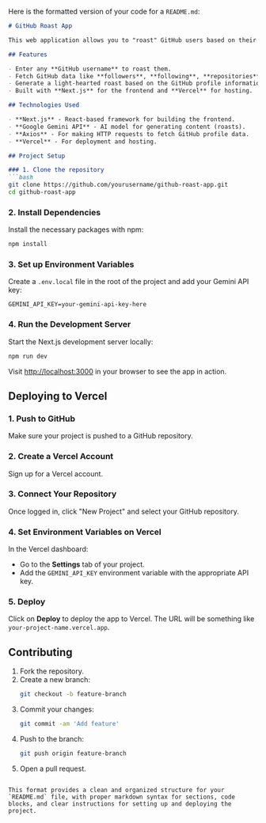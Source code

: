 Here is the formatted version of your code for a `README.md`:

```markdown
# GitHub Roast App

This web application allows you to "roast" GitHub users based on their repositories, followers, following, contributions, and other metrics using the Google Gemini API. The app fetches the user's GitHub profile data and generates a fun and light-hearted roast using the **Gemini AI model**.

## Features

- Enter any **GitHub username** to roast them.
- Fetch GitHub data like **followers**, **following**, **repositories**, and **contributions**.
- Generate a light-hearted roast based on the GitHub profile information.
- Built with **Next.js** for the frontend and **Vercel** for hosting.

## Technologies Used

- **Next.js** - React-based framework for building the frontend.
- **Google Gemini API** - AI model for generating content (roasts).
- **Axios** - For making HTTP requests to fetch GitHub profile data.
- **Vercel** - For deployment and hosting.

## Project Setup

### 1. Clone the repository
```bash
git clone https://github.com/yourusername/github-roast-app.git
cd github-roast-app
```

### 2. Install Dependencies
Install the necessary packages with npm:
```bash
npm install
```

### 3. Set up Environment Variables
Create a `.env.local` file in the root of the project and add your Gemini API key:
```env
GEMINI_API_KEY=your-gemini-api-key-here
```

### 4. Run the Development Server
Start the Next.js development server locally:
```bash
npm run dev
```
Visit [http://localhost:3000](http://localhost:3000) in your browser to see the app in action.

## Deploying to Vercel

### 1. Push to GitHub
Make sure your project is pushed to a GitHub repository.

### 2. Create a Vercel Account
Sign up for a Vercel account.

### 3. Connect Your Repository
Once logged in, click "New Project" and select your GitHub repository.

### 4. Set Environment Variables on Vercel
In the Vercel dashboard:
- Go to the **Settings** tab of your project.
- Add the `GEMINI_API_KEY` environment variable with the appropriate API key.

### 5. Deploy
Click on **Deploy** to deploy the app to Vercel. The URL will be something like `your-project-name.vercel.app`.

## Contributing

1. Fork the repository.
2. Create a new branch:
   ```bash
   git checkout -b feature-branch
   ```
3. Commit your changes:
   ```bash
   git commit -am 'Add feature'
   ```
4. Push to the branch:
   ```bash
   git push origin feature-branch
   ```
5. Open a pull request.
```

This format provides a clean and organized structure for your `README.md` file, with proper markdown syntax for sections, code blocks, and clear instructions for setting up and deploying the project.